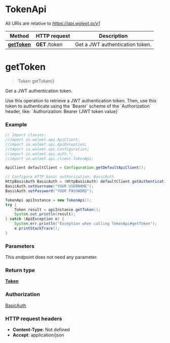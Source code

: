 # TokenApi

All URIs are relative to *https://api.woleet.io/v1*

Method | HTTP request | Description
------------- | ------------- | -------------
[**getToken**](TokenApi.md#getToken) | **GET** /token | Get a JWT authentication token.


<a name="getToken"></a>
# **getToken**
> Token getToken()

Get a JWT authentication token.

Use this operation to retrieve a JWT authentication token. Then, use this token to authenticate using the &#x60;Bearer&#x60; scheme of the &#x60;Authorization&#x60; header, like:  &#x60;Authorization: Bearer {JWT token value}&#x60; 

### Example
```java
// Import classes:
//import io.woleet.api.ApiClient;
//import io.woleet.api.ApiException;
//import io.woleet.api.Configuration;
//import io.woleet.api.auth.*;
//import io.woleet.api.client.TokenApi;

ApiClient defaultClient = Configuration.getDefaultApiClient();

// Configure HTTP basic authorization: BasicAuth
HttpBasicAuth BasicAuth = (HttpBasicAuth) defaultClient.getAuthentication("BasicAuth");
BasicAuth.setUsername("YOUR USERNAME");
BasicAuth.setPassword("YOUR PASSWORD");

TokenApi apiInstance = new TokenApi();
try {
    Token result = apiInstance.getToken();
    System.out.println(result);
} catch (ApiException e) {
    System.err.println("Exception when calling TokenApi#getToken");
    e.printStackTrace();
}
```

### Parameters
This endpoint does not need any parameter.

### Return type

[**Token**](Token.md)

### Authorization

[BasicAuth](../README.md#BasicAuth)

### HTTP request headers

 - **Content-Type**: Not defined
 - **Accept**: application/json

